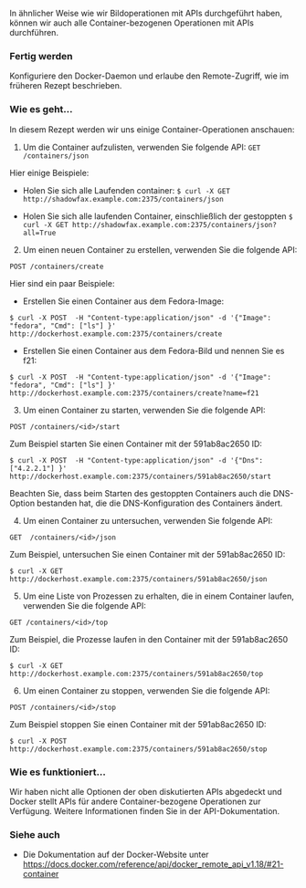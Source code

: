In ähnlicher Weise wie wir Bildoperationen mit APIs durchgeführt haben, können wir auch alle Container-bezogenen Operationen mit APIs durchführen.

### Fertig werden

Konfiguriere den Docker-Daemon und erlaube den Remote-Zugriff, wie im früheren Rezept beschrieben.

### Wie es geht…

In diesem Rezept werden wir uns einige Container-Operationen anschauen:

1. Um die Container aufzulisten, verwenden Sie folgende API:
`GET  /containers/json`

Hier einige Beispiele:
* Holen Sie sich alle Laufenden container:
`$ curl -X GET http://shadowfax.example.com:2375/containers/json`

* Holen Sie sich alle laufenden Container, einschließlich der gestoppten
`$ curl -X GET http://shadowfax.example.com:2375/containers/json?all=True`

2. Um einen neuen Container zu erstellen, verwenden Sie die folgende API:

`POST /containers/create`

Hier sind ein paar Beispiele:

* Erstellen Sie einen Container aus dem Fedora-Image:

`$ curl -X POST  -H "Content-type:application/json" -d '{"Image": "fedora", "Cmd": ["ls"] }' http://dockerhost.example.com:2375/containers/create`

* Erstellen Sie einen Container aus dem Fedora-Bild und nennen Sie es f21:

`$ curl -X POST  -H "Content-type:application/json" -d '{"Image": "fedora", "Cmd": ["ls"] }' http://dockerhost.example.com:2375/containers/create?name=f21`

3. Um einen Container zu starten, verwenden Sie die folgende API:

`POST /containers/<id>/start`

Zum Beispiel starten Sie einen Container mit der 591ab8ac2650 ID:

`$ curl -X POST  -H "Content-type:application/json" -d '{"Dns":  ["4.2.2.1"] }' http://dockerhost.example.com:2375/containers/591ab8ac2650/start`

Beachten Sie, dass beim Starten des gestoppten Containers auch die DNS-Option bestanden hat, die die DNS-Konfiguration des Containers ändert.

4. Um einen Container zu untersuchen, verwenden Sie folgende API:

`GET  /containers/<id>/json`

Zum Beispiel, untersuchen Sie einen Container mit der 591ab8ac2650 ID:

`$ curl -X GET http://dockerhost.example.com:2375/containers/591ab8ac2650/json`

5. Um eine Liste von Prozessen zu erhalten, die in einem Container laufen, verwenden Sie die folgende API:

`GET /containers/<id>/top`

Zum Beispiel, die Prozesse laufen in den Container mit der 591ab8ac2650 ID:

`$ curl -X GET http://dockerhost.example.com:2375/containers/591ab8ac2650/top`

6. Um einen Container zu stoppen, verwenden Sie die folgende API:

`POST /containers/<id>/stop`

Zum Beispiel stoppen Sie einen Container mit der 591ab8ac2650 ID:

`$ curl -X POST http://dockerhost.example.com:2375/containers/591ab8ac2650/stop`

### Wie es funktioniert…

Wir haben nicht alle Optionen der oben diskutierten APIs abgedeckt und Docker stellt APIs für andere Container-bezogene Operationen zur Verfügung. Weitere Informationen finden Sie in der API-Dokumentation.

### Siehe auch

* Die Dokumentation auf der Docker-Website unter https://docs.docker.com/reference/api/docker_remote_api_v1.18/#21-container